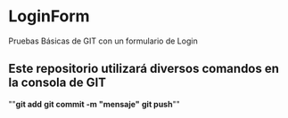 # LoginForm
Pruebas Básicas de GIT con un formulario de Login

## Este repositorio utilizará diversos comandos en la consola de GIT 
""__git add__
__git commit -m "mensaje"__
__git push__""

